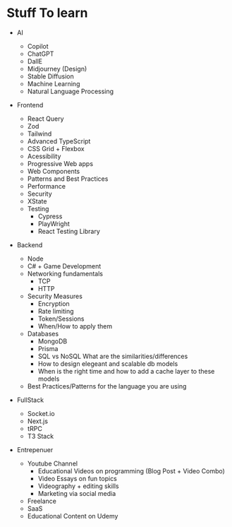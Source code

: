 # Stuff To learn

- AI 
  - Copilot
  - ChatGPT 
  - DallE
  - Midjourney (Design)
  - Stable Diffusion
  - Machine Learning
  - Natural Language Processing
 
- Frontend
  - React Query
  - Zod
  - Tailwind
  - Advanced TypeScript
  - CSS Grid + Flexbox
  - Acessibility 
  - Progressive Web apps
  - Web Components
  - Patterns and Best Practices
  - Performance
  - Security
  - XState
  - Testing
    - Cypress
    - PlayWright
    - React Testing Library

- Backend
  - Node
  - C# + Game Development
  - Networking fundamentals
    - TCP
    - HTTP
  - Security Measures
    - Encryption
    - Rate limiting
    - Token/Sessions
    - When/How to apply them
  - Databases
    - MongoDB
    - Prisma
    - SQL vs NoSQL What are the similarities/differences
    - How to design elegeant and scalable db models
    - When is the right time and how to add a cache layer to these models
  - Best Practices/Patterns for the language you are using

- FullStack
  - Socket.io
  - Next.js
  - tRPC
  - T3 Stack
 
- Entrepenuer
  - Youtube Channel
    - Educational Videos on programming (Blog Post + Video Combo)
    - Video Essays on fun topics
    - Videography + editing skills
    - Marketing via social media
  - Freelance
  - SaaS
  - Educational Content on Udemy
